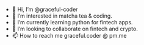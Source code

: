 - 👋 Hi, I’m @graceful-coder
- 👀 I’m interested in matcha tea & coding.
- 🌱 I’m currently learning python for fintech apps.
- 💞️ I’m looking to collaborate on fintech and crypto.
- 📫 How to reach me graceful.coder @ pm.me

<!---
graceful-coder/graceful-coder is a ✨ special ✨ repository because its `README.md` (this file) appears on your GitHub profile.
You can click the Preview link to take a look at your changes.
--->
